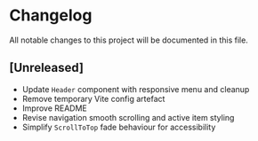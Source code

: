 # Changelog

All notable changes to this project will be documented in this file.

## [Unreleased]
- Update `Header` component with responsive menu and cleanup
- Remove temporary Vite config artefact
- Improve README
- Revise navigation smooth scrolling and active item styling
- Simplify `ScrollToTop` fade behaviour for accessibility
